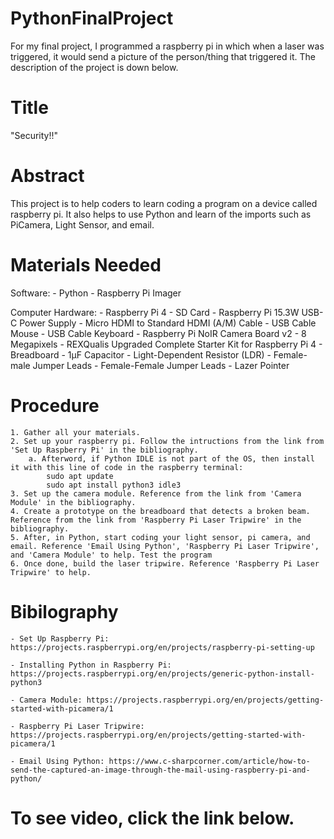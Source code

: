 # PythonFinalProject
For my final project, I programmed a raspberry pi in which when a laser was triggered, it would send a picture of the person/thing that triggered it. The description of the project is down below.

# Title
"Security!!"

# Abstract
This project is to help coders to learn coding a program on a device called raspberry pi. It also helps to use Python and learn of the imports such as PiCamera, Light Sensor, and email.


# Materials Needed
Software:
    - Python
    - Raspberry Pi Imager

Computer Hardware:
    - Raspberry Pi 4
        - SD Card
        - Raspberry Pi 15.3W USB-C Power Supply
        - Micro HDMI to Standard HDMI (A/M) Cable
        - USB Cable Mouse
        - USB  Cable Keyboard
    - Raspberry Pi NoIR Camera Board v2 - 8 Megapixels
    - REXQualis Upgraded Complete Starter Kit for Raspberry Pi 4
	    - Breadboard
	    - 1µF Capacitor
	    - Light-Dependent Resistor (LDR)
	    - Female-male Jumper Leads
	    - Female-Female Jumper Leads
	- Lazer Pointer

# Procedure
    1. Gather all your materials. 
    2. Set up your raspberry pi. Follow the intructions from the link from 'Set Up Raspberry Pi' in the bibliography.
        a. Afterword, if Python IDLE is not part of the OS, then install it with this line of code in the raspberry terminal:
            sudo apt update
            sudo apt install python3 idle3
    3. Set up the camera module. Reference from the link from 'Camera Module' in the bibliography.
    4. Create a prototype on the breadboard that detects a broken beam. Reference from the link from 'Raspberry Pi Laser Tripwire' in the bibliography.
    5. After, in Python, start coding your light sensor, pi camera, and email. Reference 'Email Using Python', 'Raspberry Pi Laser Tripwire', and 'Camera Module' to help. Test the program
    6. Once done, build the laser tripwire. Reference 'Raspberry Pi Laser Tripwire' to help.



# Bibilography
    - Set Up Raspberry Pi: https://projects.raspberrypi.org/en/projects/raspberry-pi-setting-up

    - Installing Python in Raspberry Pi: https://projects.raspberrypi.org/en/projects/generic-python-install-python3

    - Camera Module: https://projects.raspberrypi.org/en/projects/getting-started-with-picamera/1

    - Raspberry Pi Laser Tripwire: https://projects.raspberrypi.org/en/projects/getting-started-with-picamera/1

    - Email Using Python: https://www.c-sharpcorner.com/article/how-to-send-the-captured-an-image-through-the-mail-using-raspberry-pi-and-python/

# To see video, click the link below.